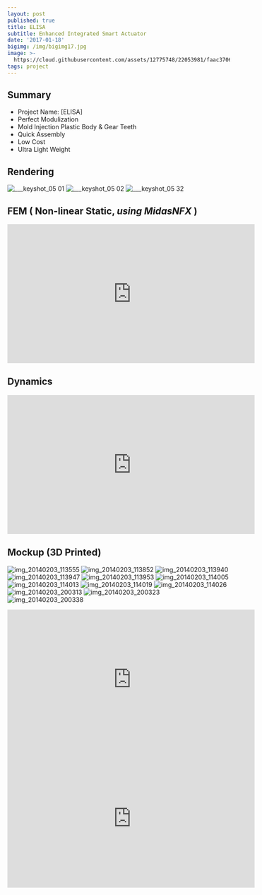 ```yaml
---
layout: post
published: true
title: ELISA
subtitle: Enhanced Integrated Smart Actuator
date: '2017-01-18'
bigimg: /img/bigimg17.jpg
image: >-
  https://cloud.githubusercontent.com/assets/12775748/22053981/faac3706-dd96-11e6-9937-1bbd08e3cedd.jpg
tags: project
---
```


## Summary
* Project Name: [ELISA]
* Perfect Modulization
* Mold Injection Plastic Body & Gear Teeth
* Quick Assembly
* Low Cost
* Ultra Light Weight

## Rendering

![___keyshot_05 01](https://cloud.githubusercontent.com/assets/12775748/22053981/faac3706-dd96-11e6-9937-1bbd08e3cedd.jpg)
![___keyshot_05 02](https://cloud.githubusercontent.com/assets/12775748/22053983/fad4133e-dd96-11e6-812d-95ffa1c6b2a6.jpg)
![___keyshot_05 32](https://cloud.githubusercontent.com/assets/12775748/22053985/faeb8f00-dd96-11e6-80e6-697627c54eb6.jpg)


## FEM ( Non-linear Static, _using MidasNFX_ )
<iframe width="560" height="315" src="https://www.youtube.com/embed/FyRVGS0yYAE" frameborder="0" allowfullscreen></iframe>

## Dynamics
<iframe width="560" height="315" src="https://www.youtube.com/embed/YuDl8udBYMs" frameborder="0" allowfullscreen></iframe>

## Mockup (3D Printed)

![img_20140203_113555](https://cloud.githubusercontent.com/assets/12775748/22053984/fae7f584-dd96-11e6-8781-d138e6d01371.jpg)
![img_20140203_113852](https://cloud.githubusercontent.com/assets/12775748/22053986/faee9e16-dd96-11e6-8674-0289e471b19f.jpg)
![img_20140203_113940](https://cloud.githubusercontent.com/assets/12775748/22053987/fafc8cce-dd96-11e6-9e33-1ee88013e893.jpg)
![img_20140203_113947](https://cloud.githubusercontent.com/assets/12775748/22053988/fb0aa070-dd96-11e6-95ee-f5e6a56394cb.jpg)
![img_20140203_113953](https://cloud.githubusercontent.com/assets/12775748/22053989/fb101474-dd96-11e6-9582-0344bbebd8d3.jpg)
![img_20140203_114005](https://cloud.githubusercontent.com/assets/12775748/22053990/fb13763c-dd96-11e6-8398-e7ec0c405601.jpg)
![img_20140203_114013](https://cloud.githubusercontent.com/assets/12775748/22053991/fb21ece4-dd96-11e6-987f-ebf2c08f1bf1.jpg)
![img_20140203_114019](https://cloud.githubusercontent.com/assets/12775748/22053992/fb2cd9ce-dd96-11e6-9c8a-5a6d99616440.jpg)
![img_20140203_114026](https://cloud.githubusercontent.com/assets/12775748/22053993/fb331c08-dd96-11e6-90c8-5addadeebedb.jpg)
![img_20140203_200313](https://cloud.githubusercontent.com/assets/12775748/22053994/fb3a48ac-dd96-11e6-9e8d-1ffb552d73a9.jpg)
![img_20140203_200323](https://cloud.githubusercontent.com/assets/12775748/22053995/fb49bbac-dd96-11e6-919f-c98b56c255d6.jpg)
![img_20140203_200338](https://cloud.githubusercontent.com/assets/12775748/22053996/fb53df4c-dd96-11e6-8ca2-5ee07aae56e8.jpg)

<iframe width="560" height="315" src="https://www.youtube.com/embed/Ow23IYtQvuk" frameborder="0" allowfullscreen></iframe>
<iframe width="560" height="315" src="https://www.youtube.com/embed/Cdh0NPkB2pA" frameborder="0" allowfullscreen></iframe>
